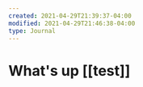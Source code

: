 ```yaml
---
created: 2021-04-29T21:39:37-04:00
modified: 2021-04-29T21:46:38-04:00
type: Journal
---
```


# What's up [[test]]